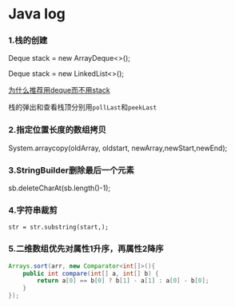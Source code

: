 # Java log

### 1.栈的创建

Deque<Integer> stack = new ArrayDeque<>();

Deque<Integer> stack = new LinkedList<>();

[为什么推荐用deque而不用stack](https://mp.weixin.qq.com/s/Ba8jrULf8NJbENK6WGrVWg)

栈的弹出和查看栈顶分别用`pollLast`和`peekLast`

### 2.指定位置长度的数组拷贝

System.arraycopy(oldArray, oldstart, newArray,newStart,newEnd);

### 3.StringBuilder删除最后一个元素

sb.deleteCharAt(sb.length()-1);

### 4.字符串裁剪

```
str = str.substring(start,);
```

### 5.二维数组优先对属性1升序，再属性2降序

```java
Arrays.sort(arr, new Comparator<int[]>(){
    public int compare(int[] a, int[] b) {
        return a[0] == b[0] ? b[1] - a[1] : a[0] - b[0];
    }
});
```

